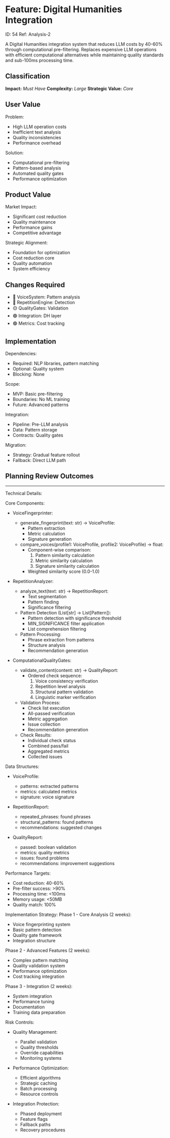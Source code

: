 # Feature: Digital Humanities Integration

ID: 54
Ref: Analysis-2

A Digital Humanities integration system that reduces LLM costs by 40-60% through computational pre-filtering. Replaces expensive LLM operations with efficient computational alternatives while maintaining quality standards and sub-100ms processing time.

## Classification
**Impact:** *Must Have*
**Complexity:** *Large*
**Strategic Value:** *Core*

## User Value
Problem:
- High LLM operation costs
- Inefficient text analysis
- Quality inconsistencies
- Performance overhead

Solution:
- Computational pre-filtering
- Pattern-based analysis
- Automated quality gates
- Performance optimization

## Product Value
Market Impact:
- Significant cost reduction
- Quality maintenance
- Performance gains
- Competitive advantage

Strategic Alignment:
- Foundation for optimization
- Cost reduction core
- Quality automation
- System efficiency

## Changes Required
- 🔴 VoiceSystem: Pattern analysis
- 🔴 RepetitionEngine: Detection
- 🟡 QualityGates: Validation
- 🟢 Integration: DH layer
- 🟢 Metrics: Cost tracking

## Implementation
Dependencies:
- Required: NLP libraries, pattern matching
- Optional: Quality system
- Blocking: None

Scope:
- MVP: Basic pre-filtering
- Boundaries: No ML training
- Future: Advanced patterns

Integration:
- Pipeline: Pre-LLM analysis
- Data: Pattern storage
- Contracts: Quality gates

Migration:
- Strategy: Gradual feature rollout
- Fallback: Direct LLM path

## Planning Review Outcomes

-------------------------------------------
Technical Details:

Core Components:
- VoiceFingerprinter:
  - generate_fingerprint(text: str) -> VoiceProfile:
    - Pattern extraction
    - Metric calculation
    - Signature generation
  - compare_voices(profile1: VoiceProfile, profile2: VoiceProfile) -> float:
    - Component-wise comparison:
      1. Pattern similarity calculation
      2. Metric similarity calculation
      3. Signature similarity calculation
    - Weighted similarity score (0.0-1.0)

- RepetitionAnalyzer:
  - analyze_text(text: str) -> RepetitionReport:
    - Text segmentation
    - Pattern finding
    - Significance filtering
  - Pattern Detection (List[str] -> List[Pattern]):
    - Pattern detection with significance threshold
    - MIN_SIGNIFICANCE filter application
    - List comprehension filtering
  - Pattern Processing:
    - Phrase extraction from patterns
    - Structure analysis
    - Recommendation generation

- ComputationalQualityGates:
  - validate_content(content: str) -> QualityReport:
    - Ordered check sequence:
      1. Voice consistency verification
      2. Repetition level analysis
      3. Structural pattern validation
      4. Linguistic marker verification
  - Validation Process:
    - Check list execution
    - All-passed verification
    - Metric aggregation
    - Issue collection
    - Recommendation generation
  - Check Results:
    - Individual check status
    - Combined pass/fail
    - Aggregated metrics
    - Collected issues

Data Structures:
- VoiceProfile:
  - patterns: extracted patterns
  - metrics: calculated metrics
  - signature: voice signature

- RepetitionReport:
  - repeated_phrases: found phrases
  - structural_patterns: found patterns
  - recommendations: suggested changes

- QualityReport:
  - passed: boolean validation
  - metrics: quality metrics
  - issues: found problems
  - recommendations: improvement suggestions

Performance Targets:
- Cost reduction: 40-60%
- Pre-filter success: >90%
- Processing time: <100ms
- Memory usage: <50MB
- Quality match: 100%

Implementation Strategy:
Phase 1 - Core Analysis (2 weeks):
- Voice fingerprinting system
- Basic pattern detection
- Quality gate framework
- Integration structure

Phase 2 - Advanced Features (2 weeks):
- Complex pattern matching
- Quality validation system
- Performance optimization
- Cost tracking integration

Phase 3 - Integration (2 weeks):
- System integration
- Performance tuning
- Documentation
- Training data preparation

Risk Controls:
- Quality Management:
  - Parallel validation
  - Quality thresholds
  - Override capabilities
  - Monitoring systems

- Performance Optimization:
  - Efficient algorithms
  - Strategic caching
  - Batch processing
  - Resource controls

- Integration Protection:
  - Phased deployment
  - Feature flags
  - Fallback paths
  - Recovery procedures